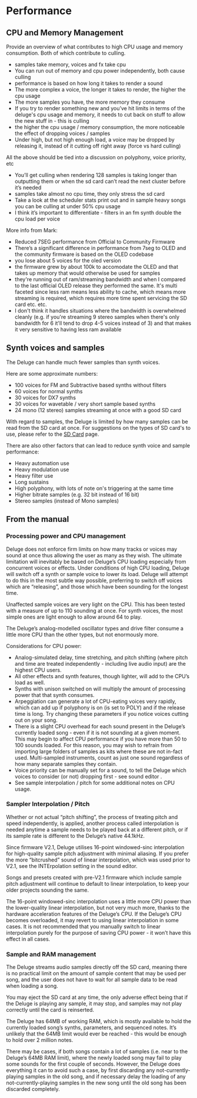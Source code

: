 # Performance

## CPU and Memory Management

Provide an overview of what contributes to high CPU usage and memory consumption. Both of which contribute to culling.

- samples take memory, voices and fx take cpu
- You can run out of memory and cpu power independently, both cause culling
- performance is based on how long it takes to render a sound
- The more complex a voice, the longer it takes to render, the higher the cpu usage
- The more samples you have, the more memory they consume
- If you try to render something new and you’ve hit limits in terms of the deluge's cpu usage and memory, it needs to cut back on stuff to allow the new stuff in - this is culling
- the higher the cpu usage / memory consumption, the more noticeable the effect of dropping voices / samples
- Under high, but not high enough load, a voice may be dropped by releasing it, instead of it cutting off right away (force vs hard culling)

All the above should be tied into a discussion on polyphony, voice priority, etc

- You’ll get culling when rendering 128 samples is taking longer than outputting them or when the sd card can’t read the next cluster before it’s needed
- samples take almost no cpu time, they only stress the sd card
- Take a look at the scheduler stats print out and in sample heavy songs you can be culling at under 50% cpu usage
- I think it’s important to differentiate - filters in an fm synth double the cpu load per voice

More info from Mark:
- Reduced 7SEG performance from Official to Community Firmware
- There’s a significant difference in performance from 7seg to OLED and the community firmware is based on the OLED codebase
- you lose about 5 voices for the oled version
- the firmware grew by about 100k to accomodate the OLED and that takes up memory that would otherwise be used for samples
- they're running out of ram/streaming bandwidth and when I compared to the last official OLED release they performed the same. It's multi faceted since less ram means less ability to cache, which means more streaming is required, which requires more time spent servicing the SD card etc. etc.
- I don't think it handles situations where the bandwidth is overwhelmed cleanly (e.g. if you're streaming 9 stereo samples when there's only bandwidth for 6 it'll tend to drop 4-5 voices instead of 3) and that makes it very sensitive to having less ram available

## Synth voices and samples

The Deluge can handle much fewer samples than synth voices.

Here are some approximate numbers:

- 100 voices for FM and Subtractive based synths without filters
- 60 voices for normal synths
- 30 voices for DX7 synths
- 30 voices for wavetable / very short sample based synths
- 24 mono (12 stereo) samples streaming at once with a good SD card

With regard to samples, the Deluge is limited by how many samples can be read from the SD card at once. For suggestions on the types of SD card's to use, please refer to the [SD Card](sd-card.md) page.

There are also other factors that can lead to reduce synth voice and sample performance:

- Heavy automation use
- Heavy modulation use
- Heavy filter use
- Long sustains
- High polyphony, with lots of note on's triggering at the same time
- Higher bitrate samples (e.g. 32 bit instead of 16 bit)
- Stereo samples (instead of Mono samples)

## From the manual

### Processing power and CPU management

Deluge does not enforce firm limits on how many tracks or voices may sound at once thus allowing the user as many as they wish. The ultimate limitation will inevitably be based on Deluge’s CPU loading especially from concurrent voices or effects. Under conditions of high CPU loading, Deluge will switch off a synth or sample voice to lower its load. Deluge will attempt to do this in the most subtle way possible, preferring to switch off voices which are “releasing”, and those which have been sounding for the longest time.

Unaffected sample voices are very light on the CPU. This has been tested with a measure of up to 110 sounding at once. For synth voices, the most simple ones are light enough to allow around 64 to play.

The Deluge’s analog-modelled oscillator types and drive filter consume a little more CPU than the other types, but not enormously more.

Considerations for CPU power:

- Analog-simulated delay, time stretching, and pitch shifting (where pitch and time are treated independently - including live audio input) are the highest CPU users.
- All other effects and synth features, though lighter, will add to the CPU’s load as well.
- Synths with unison switched on will multiply the amount of processing power that that synth consumes.
- Arpeggiation can generate a lot of CPU-eating voices very rapidly, which can add up if polyphony is on (is set to POLY) and if the release time is long. Try changing these parameters if you notice voices cutting out on your song.
- There is a slight CPU overhead for each sound present in the Deluge’s currently loaded song - even if it is not sounding at a given moment. This may begin to affect CPU performance if you have more than 50 to 100 sounds loaded. For this reason, you may wish to refrain from importing large folders of samples as kits where these are not in-fact used. Multi-sampled instruments, count as just one sound regardless of how many separate samples they contain.
- Voice priority can be manually set for a sound, to tell the Deluge which voices to consider (or not) dropping first - see sound editor .
- See sample interpolation / pitch for some additional notes on CPU usage.

### Sampler Interpolation / Pitch

Whether or not actual “pitch shifting”, the process of treating pitch and speed independently, is applied, another process called interpolation is needed anytime a sample needs to be played back at a different pitch, or if its sample rate is different to the Deluge’s native 44.1kHz.

Since firmware V2.1, Deluge utilises 16-point windowed-sinc interpolation for high-quality sample pitch adjustment with minimal aliasing. If you prefer the more “bitcrushed” sound of linear interpolation, which was used prior to V2.1, see the INTErpolation setting in the sound editor.

Songs and presets created with pre-V2.1 firmware which include sample pitch adjustment will continue to default to linear interpolation, to keep your older projects sounding the same.

The 16-point windowed-sinc interpolation uses a little more CPU power than the lower-quality linear interpolation, but not very much more, thanks to the hardware acceleration features of the Deluge’s CPU. If the Deluge’s CPU becomes overloaded, it may revert to using linear interpolation in some cases. It is not recommended that you manually switch to linear interpolation purely for the purpose of saving CPU power - it won’t have this effect in all cases.

### Sample and RAM management

The Deluge streams audio samples directly off the SD card, meaning there is no practical limit on the amount of sample content that may be used per song, and the user does not have to wait for all sample data to be read when loading a song.

You may eject the SD card at any time, the only adverse effect being that if the Deluge is playing any sample, it may stop, and samples may not play correctly until the card is reinserted.

The Deluge has 64MB of working RAM, which is mostly available to hold the currently loaded song’s synths, parameters, and sequenced notes. It’s unlikely that the 64MB limit would ever be reached - this would be enough to hold over 2 million notes.

There may be cases, if both songs contain a lot of samples (i.e. near to the Deluge’s 64MB RAM limit), where the newly loaded song may fail to play some sounds for the first couple of seconds. However, the Deluge does everything it can to avoid such a case, by first discarding any not-currently-playing samples in the old song, and if necessary delay the loading of any not-currently-playing samples in the new song until the old song has been discarded completely.